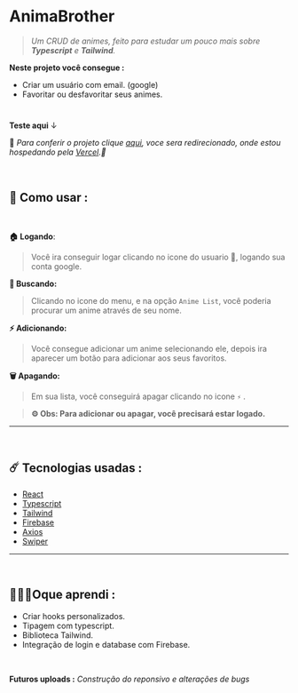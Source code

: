 
# AnimaBrother
> *Um CRUD de animes, feito para estudar um pouco mais sobre **Typescript** e **Tailwind**.*

**Neste projeto você consegue :**

- Criar um usuário com email. (google)
- Favoritar ou desfavoritar seus animes.

#

<div align="center">


  
</div>

**Teste aqui** ↓

🔨 
*Para conferir o projeto clique [aqui](https://anima-brothers.vercel.app/), voce sera redirecionado, onde estou hospedando pela [Vercel](https://vercel.com/).🔨*

<br/>

##  🔧 Como usar :

<br/> 

**🏠 Logando**:

>Você ira conseguir logar clicando no icone do usuario 👤, logando sua conta google.

**🔎 Buscando:**
>Clicando no icone do menu, e na opção `Anime List`, você poderia procurar um anime através de seu nome.

**⚡ Adicionando:**
>Você consegue adicionar um anime selecionando ele, depois ira aparecer um botão para adicionar aos seus favoritos.

**🗑️ Apagando:**
>Em sua lista, você conseguirá apagar clicando no icone `⚡` .

>**⚙️ Obs: Para adicionar ou apagar, você precisará estar logado.**

----
<br/>

## ☄️ Tecnologias usadas :
- [React](https://create-react-app.dev/)
- [Typescript](https://www.typescriptlang.org/)
- [Tailwind](https://www.tailwindcss.com/)
- [Firebase](https://firebase.google.com/)
- [Axios](https://axios-http.com/docs/intro)
- [Swiper](https://swiperjs.com/get-started)

---
<br/>

## 🧑🏻‍🎓Oque aprendi :
- Criar hooks personalizados.
- Tipagem com typescript.
- Biblioteca Tailwind.
- Integração de login e database com Firebase.

<br/>

**Futuros uploads :** *Construção do reponsivo e alterações de bugs*
